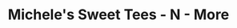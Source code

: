 ---
title: "Michele's Sweet Tees - N - More"
url: /morganton/micheles-sweet-tees-n-more/
shop: Kleidung
---